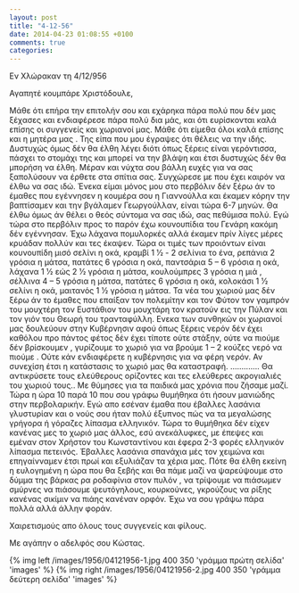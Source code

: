 ```yaml
---
layout: post
title: "4-12-56"
date: 2014-04-23 01:08:55 +0100
comments: true
categories:
---
```


Εν Χλώρακαν τη 4/12/956

Αγαπητέ κουμπάρε Χριστόδουλε,

Μάθε ότι επήρα την επιτολήν σου και εχάρηκα πάρα πολύ που δέν μας ξέχασες και ενδιαφέρεσε πάρα πολύ δια μάς, και ότι ευρίσκονται καλά επίσης οι συγγενείς και χωριανοί μας. Μάθε ότι είμεθα όλοι καλά επίσης και η μητέρα μας . Της είπα που μου έγραψες ότι θέλεις να την ιδής. Δυστυχώς όμως δέν θα έλθη λέγει διότι όπως ξέρεις είναι γερόντισσα, πάσχει το στομάχι της και μπορεί να την βλάψη και έτσι δυστυχώς δέν θα μπορήση να έλθη. Μέραν και νύχτα σου βάλλη ευχές για να σας ξαπολύσουν να έρθετε στα σπίτια σας. Συγχώρεσε με που έχει καιρόν να έλθω να σας ιδώ. Ένεκα είμαι μόνος μου στο περβόλιν δέν ξέρω άν το έμαθες που εγέννησεν η κουμέρα σου η Γιαννούλλα και έκαμεν κόρην την βαπτίσαμεν και την βγάλαμεν Γεωργούλλαν, είναι τώρα 6-7 μηνών. Θα έλθω όμως άν θέλει ο θεός σύντομα να σας ιδώ, σας πεθύμισα πολύ. Εγώ τώρα στο περβόλιν προς το παρόν έχω κουνουπίδια του Γενάρη κακόμη δέν εγέννησαν. Έχω λάχανα πομυλορκές αλλά έκαμεν πρίν λίγες μέρες κρυάδαν πολλύν και τες έκαψεν. Τώρα οι τιμές των προιόντων είναι κουνουπίδη μισό σελίνι η οκά, κραμβί 1 1⁄2 - 2 σελίνια το ένα, ρεπάνια 2 γρόσια η μάτσα, πατάτες 6 γρόσια η οκά, παντσάρια 5 – 6 γρόσια η οκά, λάχανα 1 1⁄2 εώς 2 1⁄2 γρόσια η μάτσα, κουλούμπρες 3 γρόσια η μιά , σέλλινα 4 – 5 γρόσια η μάτσα, πατάτες 6 γρόσια η οκά, κολοκάσι 1 1⁄2 σελίνι η οκά, μαιτανός 1 1⁄2 γρόσια η μάτσα. Τα νέα του χωριού μας δέν ξέρω άν το έμαθες που επαίξαν τον πολεμίτην και τον Φύτον τον γαμπρόν του μουχτέρη τον Ευστάθιον του μουχτάρη τον κρατούν εις την Πύλαν και τον γιόν του Θεωρή του τρανταφύλλη. Ενεκα των συνθηκών οι χωριανοί μας δουλεύουν στην Κυβέρνησιν αφού όπως ξέρεις νερόν δέν έχει καθόλου προ πάντος φέτος δέν έχει τίποτε ούτε στάξην, ούτε να πιούμε δέν βρίσκουμεν , γυρίζουμε το χωριό για να βρούμε 1 – 2 κούζες νερό να πιούμε . Ούτε κάν ενδιαφέρετε η κυβέρνησις για να φέρη νερόν. Αν συνεχίση έτσι η κατάστασις το χωριό μας θα καταστραφή. ............. Θα αντικρύσετε τους ελεύθερους ορίζοντες και τες ελεύθερες ακρογιαλιές του χωριού τους.. Με θύμησες για τα παιδικά μας χρόνια που ζήσαμε μαζί. Τώρα η ώρα 10 παρά 10 που σου γράφω θυμήθηκα ότι ήσουν μανιώδης στην περβολαρικήν. Εγώ απο εσέναν έμαθα που έβαλλες λασάνια γλυστυρίαν και ο νούς σου ήταν πολύ έξυπνος πώς να τα μεγαλώσης γρήγορα ή γόραζες λίπασμα ελληνικόν. Τώρα το θυμήθηκα δέν είχεν κανένας μες το χωριό μας άλλος, εσύ ανεκάλυφκες, με έπεψες και εμέναν στον Χρήστον του Κωνσταντίνου και έφερα 2-3 φορές ελληνικόν λίπασμα πετεινός. Έβαλλες λασάνια σπανάχια μές τον χειμώνα και επηγαίνναμεν έτσι πρωί και εξυλιάζαν τα χέρια μας. Πότε θα έλθη εκείνη η ευλογημένη η ώρα που θα ξεβής και θα πάμε μαζί να ψαρεύψουμε στο δύμμα της βάρκας ρα ροδαφίνια στον πυλόν , να τρίψουμε να πιάσωμεν σμύρνες να πιάσουμε ψευτόγηλους, κουρκούνες, γκρούζους να ρίξης κανένας σικίμιν να πιάης κανέναν ορφόν. Έχω να σου γράψω πάρα πολλά αλλά άλλην φοράν.

Χαιρετισμούς απο όλους τους συγγενείς και φίλους.

Με αγάπην ο αδελφός σου Κώστας.

{% img left /images/1956/04121956-1.jpg 400 350 'γράμμα πρώτη σελίδα' 'images' %}
{% img right /images/1956/04121956-2.jpg 400 350 'γράμμα δεύτερη σελίδα' 'images' %}
